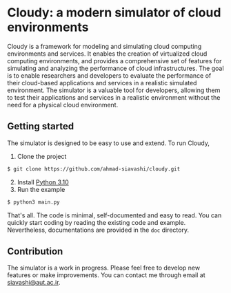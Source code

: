 # Cloudy: a modern simulator of cloud environments

Cloudy is a framework for modeling and simulating cloud computing environments and services. It enables the creation of
virtualized cloud computing environments, and provides a comprehensive set of features for simulating and analyzing the
performance of cloud infrastructures. The goal is to enable researchers and developers to evaluate the performance of
their cloud-based applications and services in a realistic simulated environment. The simulator is a valuable tool for
developers, allowing them to test their applications and services in a realistic environment without the need for a
physical cloud environment.

## Getting started

The simulator is designed to be easy to use and extend. To run Cloudy,

1. Clone the project

```bash 
$ git clone https://github.com/ahmad-siavashi/cloudy.git 
```

2. Install [Python 3.10](https://wiki.python.org/moin/BeginnersGuide/Download)
3. Run the example

```bash
$ python3 main.py
```

That's all. The code is minimal, self-documented and easy to read. You can quickly start coding by reading
the existing code and example. Nevertheless, documentations are provided in the `doc` directory.

## Contribution

The simulator is a work in progress. Please feel free to develop new features or make improvements. You can contact me
through email at siavashi@aut.ac.ir.

